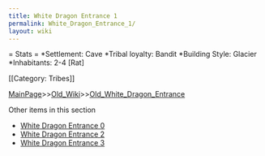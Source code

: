 ```yaml
---
title: White Dragon Entrance 1
permalink: White_Dragon_Entrance_1/
layout: wiki
---
```

= Stats =
*Settlement: Cave
*Tribal loyalty: Bandit
*Building Style: Glacier
*Inhabitants: 2-4 [Rat]    

[[Category: Tribes]]

[MainPage](/keeperrl_wiki/ "wikilink")>>[Old_Wiki](/keeperrl_wiki/Old_Wiki "wikilink")>>[Old_White_Dragon_Entrance](/keeperrl_wiki/Old_White_Dragon_Entrance "wikilink")

Other items in this section
-    [White Dragon Entrance 0](/keeperrl_wiki/White_Dragon_Entrance_0 "wikilink")
-    [White Dragon Entrance 2](/keeperrl_wiki/White_Dragon_Entrance_2 "wikilink")
-    [White Dragon Entrance 3](/keeperrl_wiki/White_Dragon_Entrance_3 "wikilink")

